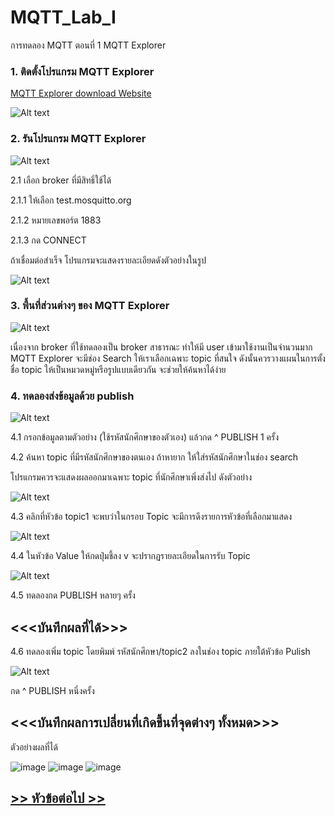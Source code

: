 # MQTT_Lab_I
การทดลอง MQTT ตอนที่ 1  MQTT Explorer

### 1. ติดตั้งโปรแกรม MQTT Explorer
[MQTT Explorer download Website](http://mqtt-explorer.com/)


![Alt text](./Pictures/Picture-01.png)

### 2. รันโปรแกรม MQTT Explorer


![Alt text](Pictures/Picture-02.png)

2.1 เลือก broker ที่มีสิทธิ์ใช้ได้ 

   2.1.1 ให้เลือก test.mosquitto.org

   2.1.2 หมายเลขพอร์ต 1883

   2.1.3 กด CONNECT


ถ้าเชื่อมต่อสำเร็จ โปรแกรมจะแสดงรายละเอียดดังตัวอย่างในรูป

![Alt text](Pictures/Picture-03.png)

### 3. พื้นที่ส่วนต่างๆ ของ MQTT Explorer


![Alt text](Pictures/Picture-04.png)

เนื่องจาก broker ที่ใช้ทดลองเป็น broker สาธารณะ ทำให้มี user เข้ามาใช้งานเป็นจำนวนมาก MQTT Explorer จะมีช่อง  Search ให้เราเลือกเฉพาะ  topic ที่สนใจ ดังนั้นควรวางแผนในการตั้งชื่อ topic ให้เป็นหมวดหมู่หรือรูปแบบเดียวกัน จะช่วยให้ค้นหาได้ง่าย

### 4. ทดลองส่งข้อมูลด้วย publish 


![Alt text](./Pictures/Picture-05.png)

4.1 กรอกข้อมูลตามตัวอย่าง (ใช้รหัสนักศึกษาของตัวเอง) แล้วกด  ^ PUBLISH 1 ครั้ง

4.2 ค้นหา topic ที่มีรหัสนักศึกษาของตนเอง ถ้าหายาก ให้ใส่รหัสนักศึกษาในช่อง search

โปรแกรมควรจะแสดงผลออกมาเฉพาะ topic ที่นักศึกษาเพิ่งส่งไป  ดังตัวอย่าง

![Alt text](./Pictures/Picture-06.png)


4.3 คลิกที่หัวข้อ topic1 จะพบว่าในกรอบ  Topic จะมีการดึงรายการหัวข้อที่เลือกมาแสดง

![Alt text](./Pictures/Picture-07.png)

4.4 ในหัวข้อ Value ให้กดปุ่มชี้ลง v จะปรากฏรายละเอียดในการรับ Topic 

![Alt text](./Pictures/Picture-08.png)

4.5 ทดลองกด PUBLISH หลายๆ ครั้ง  


## <<<บันทึกผลที่ได้>>> 


4.6 ทดลองเพิ่ม topic โดยพิมพ์ รหัสนักศึกษา/topic2 ลงในช่อง topic ภายใต้หัวข้อ Pulish

![Alt text](./Pictures/Picture-09.png)

กด ^ PUBLISH หนึ่งครั้ง

## <<<บันทึกผลการเปลี่ยนที่เกิดขึ้นที่จุดต่างๆ ทั้งหมด>>>

ตัวอย่างผลที่ได้

![image](https://github.com/Sorrawit087/MQTT_Lab_I/assets/110808862/d03b7bf5-3f79-43d3-9d6c-97833b720ad8)
![image](https://github.com/Sorrawit087/MQTT_Lab_I/assets/110808862/72756e59-d83a-4e00-a0e5-2ff2b5209133)
![image](https://github.com/Sorrawit087/MQTT_Lab_I/assets/110808862/6e774bec-c622-4aa3-9b75-8e5681bf6f26)



##  [>> หัวข้อต่อไป >>](./MQTT_Sheet_lab_2.md) 

